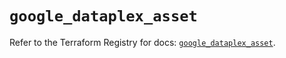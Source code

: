 # `google_dataplex_asset`

Refer to the Terraform Registry for docs: [`google_dataplex_asset`](https://registry.terraform.io/providers/hashicorp/google/5.43.0/docs/resources/dataplex_asset).
